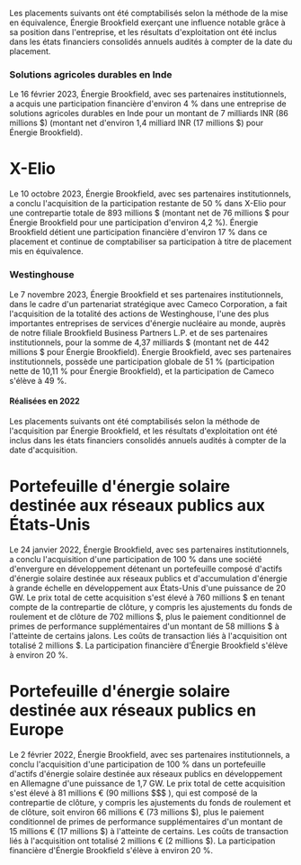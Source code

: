 Les placements suivants ont été comptabilisés selon la méthode de la mise en équivalence, Énergie Brookfield exerçant une influence notable grâce à sa position dans l'entreprise, et les résultats d'exploitation ont été inclus dans les états financiers consolidés annuels audités à compter de la date du placement.

### Solutions agricoles durables en Inde

Le 16 février 2023, Énergie Brookfield, avec ses partenaires institutionnels, a acquis une participation financière d'environ 4 % dans une entreprise de solutions agricoles durables en Inde pour un montant de 7 milliards INR (86 millions \$) (montant net d'environ 1,4 milliard INR (17 millions \$) pour Énergie Brookfield).

# X-Elio

Le 10 octobre 2023, Énergie Brookfield, avec ses partenaires institutionnels, a conclu l'acquisition de la participation restante de 50 % dans X-Elio pour une contrepartie totale de 893 millions \$ (montant net de 76 millions \$ pour Énergie Brookfield pour une participation d'environ 4,2 %). Énergie Brookfield détient une participation financière d'environ 17 % dans ce placement et continue de comptabiliser sa participation à titre de placement mis en équivalence.

### Westinghouse

Le 7 novembre 2023, Énergie Brookfield et ses partenaires institutionnels, dans le cadre d'un partenariat stratégique avec Cameco Corporation, a fait l'acquisition de la totalité des actions de Westinghouse, l'une des plus importantes entreprises de services d'énergie nucléaire au monde, auprès de notre filiale Brookfield Business Partners L.P. et de ses partenaires institutionnels, pour la somme de 4,37 milliards \$ (montant net de 442 millions \$ pour Énergie Brookfield). Énergie Brookfield, avec ses partenaires institutionnels, possède une participation globale de 51 % (participation nette de 10,11 % pour Énergie Brookfield), et la participation de Cameco s'élève à 49 %.

#### Réalisées en 2022

Les placements suivants ont été comptabilisés selon la méthode de l'acquisition par Énergie Brookfield, et les résultats d'exploitation ont été inclus dans les états financiers consolidés annuels audités à compter de la date d'acquisition.

# Portefeuille d'énergie solaire destinée aux réseaux publics aux États-Unis

Le 24 janvier 2022, Énergie Brookfield, avec ses partenaires institutionnels, a conclu l'acquisition d'une participation de 100 % dans une société d'envergure en développement détenant un portefeuille composé d'actifs d'énergie solaire destinée aux réseaux publics et d'accumulation d'énergie à grande échelle en développement aux États-Unis d'une puissance de 20 GW. Le prix total de cette acquisition s'est élevé à 760 millions \$ en tenant compte de la contrepartie de clôture, y compris les ajustements du fonds de roulement et de clôture de 702 millions \$, plus le paiement conditionnel de primes de performance supplémentaires d'un montant de 58 millions \$ à l'atteinte de certains jalons. Les coûts de transaction liés à l'acquisition ont totalisé 2 millions \$. La participation financière d'Énergie Brookfield s'élève à environ 20 %.

# Portefeuille d'énergie solaire destinée aux réseaux publics en Europe

Le 2 février 2022, Énergie Brookfield, avec ses partenaires institutionnels, a conclu l'acquisition d'une participation de 100 % dans un portefeuille d'actifs d'énergie solaire destinée aux réseaux publics en développement en Allemagne d'une puissance de 1,7 GW. Le prix total de cette acquisition s'est élevé à 81 millions € (90 millions  $$$ ), qui est composé de la contrepartie de clôture, y compris les ajustements du fonds de roulement et de clôture, soit environ 66 millions € (73 millions \$), plus le paiement conditionnel de primes de performance supplémentaires d'un montant de 15 millions € (17 millions \$) à l'atteinte de certains. Les coûts de transaction liés à l'acquisition ont totalisé 2 millions € (2 millions \$). La participation financière d'Énergie Brookfield s'élève à environ 20 %.
